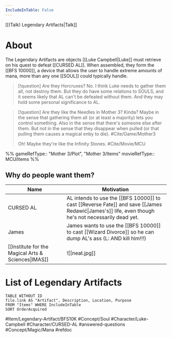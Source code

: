 ```yaml
---
IncludeInTable: False
---
```

[[(Talk) Legendary Artifacts|Talk]]
# About
The Legendary Artifacts are objects [[Luke Campbell|Luke]] must retrieve on his quest to defeat [[CURSED AL]]. When assembled, they form the [[BFS 10000]], a device that allows the user to handle extreme amounts of mana, more than any one [[SOUL]] could typically handle.

>[!question] Are they Horcruxes?
>No. I think Luke needs to gather them all, not destroy them. But they do have some relations to SOULS, and it seems likely that AL can't be defeated without them. And they may hold some personal significance to AL.

>[!question] Are they like the Needles in Mother 3?
>Kinda? Maybe in the sense that gathering them all (or at least a majority) lets you control something. Also in the sense that there's someone else after them. But not in the sense that they disappear when pulled (or that pulling them causes a magical enby to die). #Cite/Game/Mother3 
>
>Oh! Maybe they're like the Infinity Stones. #Cite/Movie/MCU 

%%
gameRefType:: "Mother 3/Plot", "Mother 3/Items"
movieRefType:: MCU/Items
%%

## Why do people want them?

|Name | Motivation |
|-------|--------------|
| CURSED AL | AL intends to use the [[BFS 10000]] to cast [[Reverse Fate]] and save [[James Redawić\|James's]] life, even though he's not necessarily dead yet. |
| James | James wants to use the [[BFS 10000]] to cast [[Wizard Divorce]] so he can dump AL's ass (L: AND kill him!!!) |
| [[Institute for the Magical Arts & Sciences\|IMAS]] | ![[neat.jpg]] |


# List of Legendary Artifacts

```dataview
TABLE WITHOUT ID
file.link AS "Artifact", Description, Location, Purpose
FROM "Items" WHERE IncludeInTable
SORT OrderAcquired
```



#Item/Legendary-Artifact/BFS10K #Concept/Soul #Character/Luke-Campbell #Character/CURSED-AL #answered-questions #Concept/Magic/Mana #refdoc 